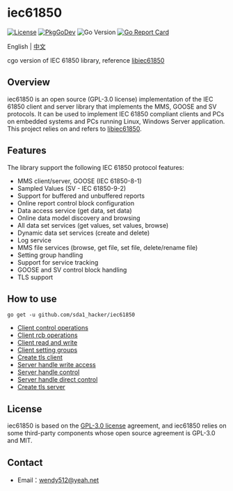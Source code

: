 # iec61850

[![License](https://img.shields.io/badge/license-GPL--3.0-green.svg)](https://www.gnu.org/licenses/gpl-3.0.html)
[![PkgGoDev](https://pkg.go.dev/badge/mod/github.com/sda1_hacker/iec61850)](https://pkg.go.dev/mod/github.com/sda1_hacker/iec61850)
![Go Version](https://img.shields.io/badge/go%20version-%3E=1.0-61CFDD.svg?style=flat-square)
[![Go Report Card](https://goreportcard.com/badge/github.com/sda1_hacker/iec61850?style=flat-square)](https://goreportcard.com/report/github.com/sda1_hacker/iec61850)

English | [中文](README_zh_CN.md)

cgo version of IEC 61850 library, reference [libiec61850](https://github.com/mz-automation/libiec61850)

## Overview

iec61850 is an open source (GPL-3.0 license) implementation of the IEC 61850 client and server library that implements the MMS, GOOSE and SV protocols.
It can be used to implement IEC 61850 compliant clients and PCs on embedded systems and PCs running Linux, Windows Server application.
This project relies on and refers to [libiec61850](https://github.com/mz-automation/libiec61850).

## Features

The library support the following IEC 61850 protocol features:

- MMS client/server, GOOSE (IEC 61850-8-1)
- Sampled Values (SV - IEC 61850-9-2)
- Support for buffered and unbuffered reports
- Online report control block configuration
- Data access service (get data, set data)
- Online data model discovery and browsing
- All data set services (get values, set values, browse)
- Dynamic data set services (create and delete)
- Log service
- MMS file services (browse, get file, set file, delete/rename file)
- Setting group handling
- Support for service tracking
- GOOSE and SV control block handling
- TLS support

## How to use

```shell
go get -u github.com/sda1_hacker/iec61850
```

- [Client control operations](test/client_control/client_control_test.go)
- [Client rcb operations](test/client_rcb/client_rcb_test.go)
- [Client read and write](test/client_rw)
- [Client setting groups](test/client_sg/client_sg_test.go)
- [Create tls client](test/tls_client/client_read_test.go)
- [Server handle write access](test/server/complexModel_test.go)
- [Server handle control](test/server/simpleIO_control_test.go)
- [Server handle direct control](test/server/simpleIO_direct_control_goose_test.go)
- [Create tls server](test/tls_server/tls_server_test.go)


## License

iec61850 is based on the [GPL-3.0 license](./LICENSE) agreement, and iec61850 relies on some third-party components whose open source agreement is GPL-3.0 and MIT.

## Contact

- Email：<wendy512@yeah.net>
